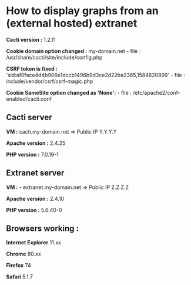 # How to display graphs from an (external hosted) extranet

**Cacti version :** 1.2.11

**Cookie domain option changed :** my-domain.net - file : /usr/share/cacti/site/include/config.php

**CSRF token is fixed :** 'sid:af0face4d4b906e1dccb1496b9d3ce2d22ba2365,1584620899' - file : include/vendor/csrf/csrf-magic.php

**Cookie SameSite option changed as 'None':** - file : /etc/apache2/conf-enabled/cacti.conf

## **Cacti server** 

**VM :** cacti.my-domain.net => Public IP Y.Y.Y.Y

**Apache version :** 2.4.25

**PHP version :** 7.0.19-1

## **Extranet server**

**VM :** - extranet.my-domain.net => Public IP Z.Z.Z.Z

**Apache version :** 2.4.10

**PHP version :** 5.6.40-0


## **Browsers working :**

**Internet Explorer** 11.xx

**Chrome** 80.xx

**Firefox** 74

**Safari** 5.1.7
